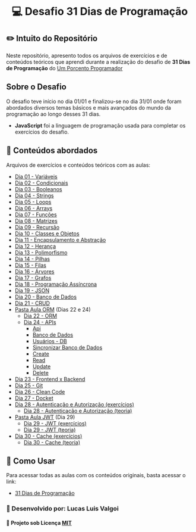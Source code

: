 <h1 align="center">
💻 Desafio 31 Dias de Programação
</h1>


## ✏️ Intuito do Repositório

Neste repositório, apresento todos os arquivos de exercícios e de conteúdos teóricos que aprendi durante a realização do desafio de **31 Dias de Programação** do <a href="https://www.instagram.com/umporcentoprog/?hl=pt-br" target="_blank">Um Porcento Programador</a>

## Sobre o Desafio
O desafio teve início no dia 01/01 e finalizou-se no dia 31/01 onde foram abordados diversos temas básicos e mais avançados do mundo da programação ao longo desses 31 dias.
- **JavaScript** foi a linguagem de programação usada para completar os exercícios do desafio.

## 📝 **Conteúdos abordados**
Arquivos de exercícios e conteúdos teóricos com as aulas:
- [Dia 01 - Variáveis](./dia1.js)
- [Dia 02 - Condicionais](./dia2.js)
- [Dia 03 - Booleanos](./dia3.js)
- [Dia 04 - Strings](./dia4.js)
- [Dia 05 - Loops](./dia5.js)
- [Dia 06 - Arrays](./dia6.js)
- [Dia 07 - Funções](./dia7.js)
- [Dia 08 - Matrizes](./dia8.js)
- [Dia 09 - Recursão](./dia9.js)
- [Dia 10 - Classes e Objetos](./dia10.js)
- [Dia 11 - Encapsulamento e Abstração](./dia11.js)
- [Dia 12 - Herança](./dia12.js)
- [Dia 13 - Polimorfismo](./dia13.js)
- [Dia 14 - Pilhas](./dia14.js)
- [Dia 15 - Filas](./dia15.js)
- [Dia 16 - Árvores](./dia16.js)
- [Dia 17 - Grafos](./dia17.js)
- [Dia 18 - Programação Assíncrona](./dia18.js)
- [Dia 19 - JSON ](./dia19.js)
- [Dia 20 - Banco de Dados](./dia20.md)
- [Dia 21 - CRUD](./dia21.md)
- [Pasta Aula ORM](./orm/) (Dias 22 e 24)
    - [Dia 22 - ORM](./orm/dia22.md)
    - [Dia 24 - APIs](./orm/dia24.md)
        - [Api](./orm/api.js)
        - [Banco de Dados](./orm/database.js)
        - [Usuários - DB](./orm/Usuario.js)
        - [Sincronizar Banco de Dados](./orm/sync.js)
        - [Create](./orm/create.js)
        - [Read](./orm/read.js)
        - [Update](./orm/update.js)
        - [Delete](./orm/delete.js)
- [Dia 23 - Frontend x Backend](./dia23.md)
- [Dia 25 - Git](./dia25.md)
- [Dia 26 - Clean Code](./dia26.js)
- [Dia 27 - Docket](./dia27.md)
- [Dia 28 - Autenticação e Autorização (exercícios)](./dia28.js)
    - [Dia 28 - Autenticação e Autorização (teoria)](./dia28.md)
- [Pasta Aula JWT](./auladejwt/) (Dia 29)
    - [Dia 29 - JWT (exercícios)](./auladejwt/dia29.js)
    - [Dia 29 - JWT (teoria)](./auladejwt/dia29.md)
- [Dia 30 - Cache (exercícios)](./dia30.js)
    - [Dia 30 - Cache (teoria)](./dia30.md)


## 🔗 Como Usar
Para acessar todas as aulas com os conteúdos originais, basta acessar o link:
- <a href="https://umporcentoprogramador.notion.site/Desafio-31-dias-14eb1e7da8f280b69980cc0a57dab7ec" target="_blank">31 Dias de Programação</a>

### 👦 Desenvolvido por: Lucas Luis Valgoi

#### 📰 Projeto sob Licença [MIT](./LICENSE)